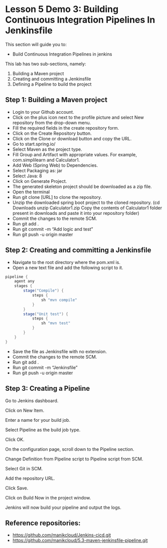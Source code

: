 # Lesson 5 Demo 3: Building Continuous Integration Pipelines In Jenkinsfile

This section will guide you to:
- Build Continuous Integration Pipelines in jenkins

This lab has two sub-sections, namely:
1. Building a Maven project
2. Creating and committing a Jenkinsfile
3. Defining a Pipeline to build the project

## Step 1: Building a Maven project
- Login to your Github account.
- Click on the plus icon next to the profile picture and select New repository from the drop-down menu.
- Fill the required fields in the create repository form.
- Click on the Create Repository button.
- Click on the Clone or download button and copy the URL.
- Go to start.spring.io/
- Select Maven as the project type.
- Fill Group and Artifact with appropriate values. For example, com.simplilearn and Calculator1.
- Add Web (Spring Web) to Dependencies.
- Select Packaging as: jar
- Select Java: 8
- Click on Generate Project.
- The generated skeleton project should be downloaded as a zip file.
- Open the terminal
- Run git clone [URL] to clone the repository.
- Unzip the downloaded spring boot project to the cloned repository.
  (cd Downloads
  unzip Calculator1.zip
  Copy the contents of Calculator1 folder present in downloads and paste it into your repository folder)
- Commit the changes to the remote SCM.
- Run git add .
- Run git commit -m “Add logic and test”
- Run git push -u origin master

## Step 2: Creating and committing a Jenkinsfile
- Navigate to the root directory where the pom.xml is.
- Open a new text file and add the following script to it.

```groovy
pipeline {
    agent any
    stages {
        stage("Compile") {
            steps {
                sh "mvn compile"
            }
        }
        stage("Unit test") {
            steps {
                sh "mvn test"
            }
        }
    }
}
```

* Save the file as Jenkinsfile with no extension.
* Commit the changes to the remote SCM.
* Run git add .
* Run git commit -m “Jenkinsfile”
* Run git push -u origin master

## Step 3: Creating a Pipeline
Go to Jenkins dashboard.

Click on New Item.

Enter a name for your build job.

Select Pipeline as the build job type.

Click OK.

On the configuration page, scroll down to the Pipeline section.

Change Definition from Pipeline script to Pipeline script from SCM.

Select Git in SCM.

Add the repository URL.

Click Save.

Click on Build Now in the project window.

Jenkins will now build your pipeline and output the logs.

## Reference repositories:

* https://github.com/manikcloud/Jenkins-cicd.git
* https://github.com/manikcloud/5.3-maven-jenkinsfile-pipeline.git